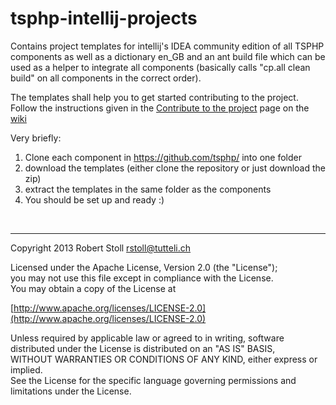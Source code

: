 tsphp-intellij-projects
=======================

Contains project templates for intellij's IDEA community edition of all TSPHP components as well as a dictionary en_GB and an ant build file which can be used as a helper to integrate all components (basically calls "cp.all clean build" on all components in the correct order).

The templates shall help you to get started contributing to the project. Follow the instructions given in the [Contribute to the project](http://tsphp.ch/wiki/display/TSPHP/Contribute+to+the+project "Contribute to the project - wiki page") page on the [wiki](http://tsphp.ch/wiki "TSPHP's wiki")

Very briefly:

1. Clone each component in https://github.com/tsphp/ into one folder 
2. download the templates (either clone the repository or just download the zip)
3. extract the templates in the same folder as the components
4. You should be set up and ready :)

<br/>

---

Copyright 2013 Robert Stoll <rstoll@tutteli.ch>

Licensed under the Apache License, Version 2.0 (the "License");  
you may not use this file except in compliance with the License.  
You may obtain a copy of the License at  

[http://www.apache.org/licenses/LICENSE-2.0](http://www.apache.org/licenses/LICENSE-2.0)

Unless required by applicable law or agreed to in writing, software  
distributed under the License is distributed on an "AS IS" BASIS,  
WITHOUT WARRANTIES OR CONDITIONS OF ANY KIND, either express or implied.  
See the License for the specific language governing permissions and  
limitations under the License.